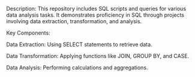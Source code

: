 Description: This repository includes SQL scripts and queries for various data analysis tasks. It demonstrates proficiency in SQL through projects involving data extraction, transformation, and analysis.

Key Components:

Data Extraction: Using SELECT statements to retrieve data.

Data Transformation: Applying functions like JOIN, GROUP BY, and CASE.

Data Analysis: Performing calculations and aggregations.
